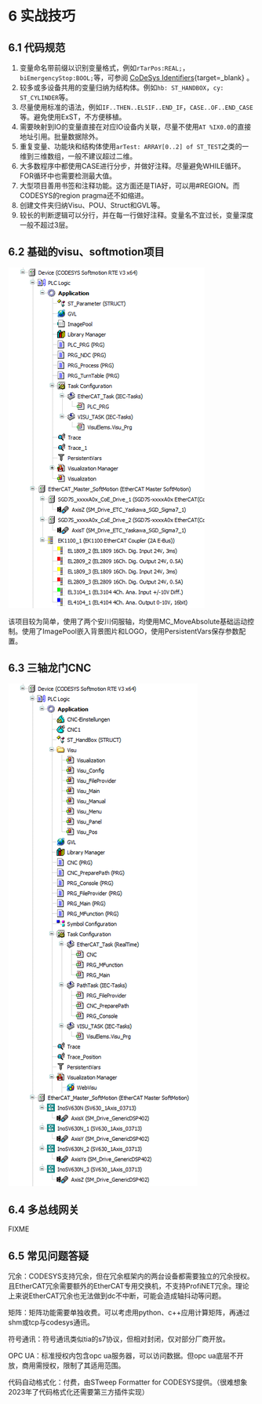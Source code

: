 # 6 实战技巧

## 6.1 代码规范

1. 变量命名带前缀以识别变量格式，例如`rTarPos:REAL;`，`biEmergencyStop:BOOL;`等，可参阅 [CoDeSys Identifiers](https://help.codesys.com/webapp/_cds_identifiers;product=codesys){target=_blank} 。
2. 较多或多设备共用的变量归纳为结构体。例如`hb: ST_HANDBOX`，`cy: ST_CYLINDER`等。
3. 尽量使用标准的语法，例如`IF..THEN..ELSIF..END_IF`，`CASE..OF..END_CASE`等。避免使用ExST，不方便移植。
4. 需要映射到IO的变量直接在对应IO设备内关联，尽量不使用`AT %IX0.0`的直接地址引用。批量数据除外。
5. 重复变量、功能块和结构体使用`arTest: ARRAY[0..2] of ST_TEST`之类的一维到三维数组，一般不建议超过二维。
6. 大多数程序中都使用CASE进行分步，并做好注释。尽量避免WHILE循环。FOR循环中也需要检测最大值。
7. 大型项目善用书签和注释功能。这方面还是TIA好，可以用#REGION。而CODESYS的region pragma还不如缩进。
8. 创建文件夹归纳Visu、POU、Struct和GVL等。
9. 较长的判断逻辑可以分行，并在每一行做好注释。变量名不宜过长，变量深度一般不超过3层。

## 6.2 基础的visu、softmotion项目

![](./images/6-1.png) 

该项目较为简单，使用了两个安川伺服轴，均使用MC_MoveAbsolute基础运动控制。使用了ImagePool嵌入背景图片和LOGO，使用PersistentVars保存参数配置。

## 6.3 三轴龙门CNC

![](./images/6-2.png) 

## 6.4 多总线网关

FIXME

## 6.5 常见问题答疑

冗余：CODESYS支持冗余，但在冗余框架内的两台设备都需要独立的冗余授权。且EtherCAT冗余需要额外的EtherCAT专用交换机，不支持ProfiNET冗余。理论上来说EtherCAT冗余也无法做到dc不中断，可能会造成轴抖动等问题。

矩阵：矩阵功能需要单独收费。可以考虑用python、c++应用计算矩阵，再通过shm或tcp与codesys通讯。

符号通讯：符号通讯类似tia的s7协议，但相对封闭，仅对部分厂商开放。

OPC UA：标准授权内包含opc ua服务器，可以访问数据。但opc ua底层不开放，商用需授权，限制了其适用范围。

代码自动格式化：付费，由STweep Formatter for CODESYS提供。（很难想象2023年了代码格式化还需要第三方插件实现）